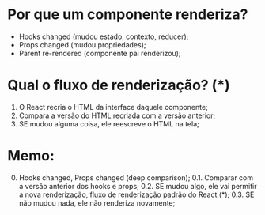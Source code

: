 # Por que um componente renderiza?
 - Hooks changed (mudou estado, contexto, reducer);
 - Props changed (mudou propriedades);
 - Parent re-rendered (componente pai renderizou);

# Qual o fluxo de renderização? (*)
 1. O React recria o HTML da interface daquele componente;
 2. Compara a versão do HTML recriada com a versão anterior;
 3. SE mudou alguma coisa, ele reescreve o HTML na tela;

# Memo:
 0. Hooks changed, Props changed (deep comparison);
 0.1. Comparar com a versão anterior dos hooks e props;
 0.2. SE mudou algo, ele vai permitir a nova renderização, fluxo de renderização padrão do React (*);
 0.3. SE não mudou nada, ele não renderiza novamente;

